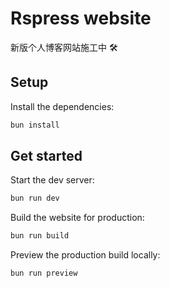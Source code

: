 # Rspress website

新版个人博客网站施工中 🛠️

## Setup

Install the dependencies:

```bash
bun install
```

## Get started

Start the dev server:

```bash
bun run dev
```

Build the website for production:

```bash
bun run build
```

Preview the production build locally:

```bash
bun run preview
```

